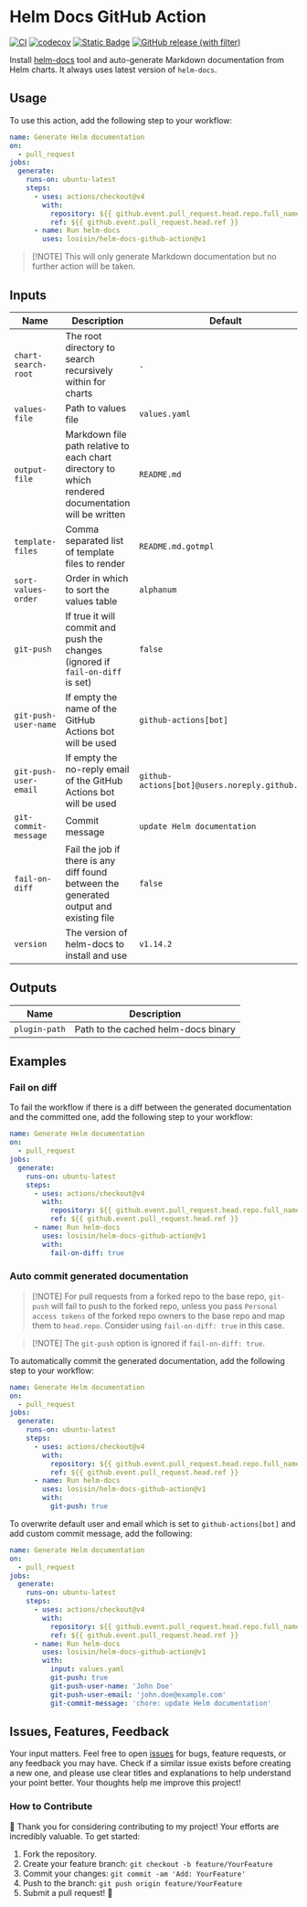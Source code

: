 # Helm Docs GitHub Action

[![CI](https://github.com/losisin/helm-docs-github-action/actions/workflows/ci.yaml/badge.svg?branch=main)](https://github.com/losisin/helm-docs-github-action/actions/workflows/ci.yaml)
[![codecov](https://codecov.io/gh/losisin/helm-docs-github-action/graph/badge.svg?token=0QQVCFJH84)](https://codecov.io/gh/losisin/helm-docs-github-action)
[![Static Badge](https://img.shields.io/badge/licence%20-%20MIT-green)](https://github.com/losisin/helm-docs-github-action/blob/main/LICENSE)
[![GitHub release (with filter)](https://img.shields.io/github/v/release/losisin/helm-docs-github-action)](https://github.com/losisin/helm-docs-github-action/releases)

Install [helm-docs](https://github.com/norwoodj/helm-docs) tool and
auto-generate Markdown documentation from Helm charts. It always uses latest
version of `helm-docs`.

## Usage

To use this action, add the following step to your workflow:

```yaml
name: Generate Helm documentation
on:
  - pull_request
jobs:
  generate:
    runs-on: ubuntu-latest
    steps:
      - uses: actions/checkout@v4
        with:
          repository: ${{ github.event.pull_request.head.repo.full_name }}
          ref: ${{ github.event.pull_request.head.ref }}
      - name: Run helm-docs
        uses: losisin/helm-docs-github-action@v1
```

> [!NOTE] This will only generate Markdown documentation but no further action
> will be taken.

## Inputs

| Name                  | Description                                                                                         | Default                                        | Required |
| --------------------- | --------------------------------------------------------------------------------------------------- | ---------------------------------------------- | -------- |
| `chart-search-root`   | The root directory to search recursively within for charts                                          | `.`                                            | false    |
| `values-file`         | Path to values file                                                                                 | `values.yaml`                                  | false    |
| `output-file`         | Markdown file path relative to each chart directory to which rendered documentation will be written | `README.md`                                    | false    |
| `template-files`      | Comma separated list of template files to render                                                    | `README.md.gotmpl`                             | false    |
| `sort-values-order`   | Order in which to sort the values table                                                             | `alphanum`                                     | false    |
| `git-push`            | If true it will commit and push the changes (ignored if `fail-on-diff` is set)                      | `false`                                        | false    |
| `git-push-user-name`  | If empty the name of the GitHub Actions bot will be used                                            | `github-actions[bot]`                          | false    |
| `git-push-user-email` | If empty the no-reply email of the GitHub Actions bot will be used                                  | `github-actions[bot]@users.noreply.github.com` | false    |
| `git-commit-message`  | Commit message                                                                                      | `update Helm documentation`                    | false    |
| `fail-on-diff`        | Fail the job if there is any diff found between the generated output and existing file              | `false`                                        | false    |
| `version`             | The version of helm-docs to install and use                                                         | `v1.14.2`                                      | false    |

## Outputs

| Name          | Description                         |
| ------------- | ----------------------------------- |
| `plugin-path` | Path to the cached helm-docs binary |

## Examples

### Fail on diff

To fail the workflow if there is a diff between the generated documentation and
the committed one, add the following step to your workflow:

```yaml
name: Generate Helm documentation
on:
  - pull_request
jobs:
  generate:
    runs-on: ubuntu-latest
    steps:
      - uses: actions/checkout@v4
        with:
          repository: ${{ github.event.pull_request.head.repo.full_name }}
          ref: ${{ github.event.pull_request.head.ref }}
      - name: Run helm-docs
        uses: losisin/helm-docs-github-action@v1
        with:
          fail-on-diff: true
```

### Auto commit generated documentation

> [!NOTE] For pull requests from a forked repo to the base repo, `git-push` will
> fail to push to the forked repo, unless you pass `Personal access tokens` of
> the forked repo owners to the base repo and map them to `head.repo`. Consider
> using `fail-on-diff: true` in this case.

> [!NOTE] The `git-push` option is ignored if `fail-on-diff: true`.

To automatically commit the generated documentation, add the following step to
your workflow:

```yaml
name: Generate Helm documentation
on:
  - pull_request
jobs:
  generate:
    runs-on: ubuntu-latest
    steps:
      - uses: actions/checkout@v4
        with:
          repository: ${{ github.event.pull_request.head.repo.full_name }}
          ref: ${{ github.event.pull_request.head.ref }}
      - name: Run helm-docs
        uses: losisin/helm-docs-github-action@v1
        with:
          git-push: true
```

To overwrite default user and email which is set to `github-actions[bot]` and
add custom commit message, add the following:

```yaml
name: Generate Helm documentation
on:
  - pull_request
jobs:
  generate:
    runs-on: ubuntu-latest
    steps:
      - uses: actions/checkout@v4
        with:
          repository: ${{ github.event.pull_request.head.repo.full_name }}
          ref: ${{ github.event.pull_request.head.ref }}
      - name: Run helm-docs
        uses: losisin/helm-docs-github-action@v1
        with:
          input: values.yaml
          git-push: true
          git-push-user-name: 'John Doe'
          git-push-user-email: 'john.doe@example.com'
          git-commit-message: 'chore: update Helm documentation'
```

## Issues, Features, Feedback

Your input matters. Feel free to open
[issues](https://github.com/losisin/helm-docs-github-action/issues) for bugs,
feature requests, or any feedback you may have. Check if a similar issue exists
before creating a new one, and please use clear titles and explanations to help
understand your point better. Your thoughts help me improve this project!

### How to Contribute

🌟 Thank you for considering contributing to my project! Your efforts are
incredibly valuable. To get started:

1. Fork the repository.
2. Create your feature branch: `git checkout -b feature/YourFeature`
3. Commit your changes: `git commit -am 'Add: YourFeature'`
4. Push to the branch: `git push origin feature/YourFeature`
5. Submit a pull request! 🚀
